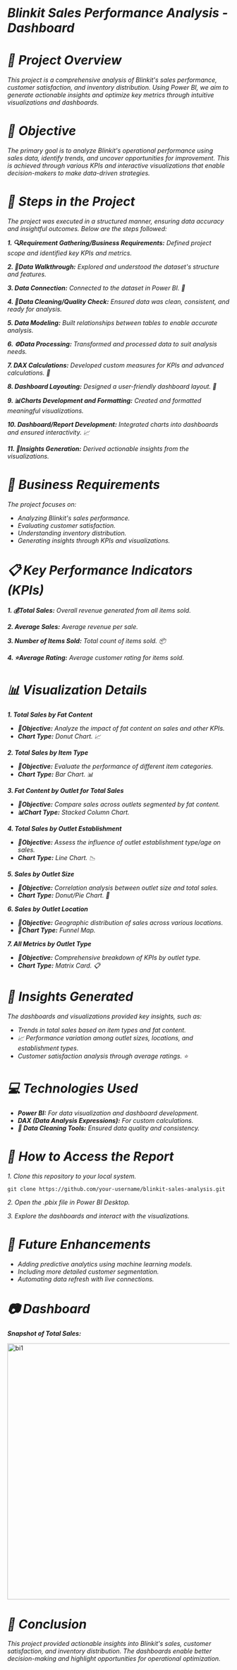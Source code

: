 # _**Blinkit Sales Performance Analysis - Dashboard**_

# _**📝 Project Overview**_

_This project is a comprehensive analysis of Blinkit's sales performance, customer satisfaction, and inventory distribution. Using Power BI, we aim to generate actionable insights and optimize key metrics through intuitive visualizations and dashboards._

# _**🎯 Objective**_

_The primary goal is to analyze Blinkit's operational performance using sales data, identify trends, and uncover opportunities for improvement. This is achieved through various KPIs and interactive visualizations that enable decision-makers to make data-driven strategies._

# _**📂 Steps in the Project**_

_The project was executed in a structured manner, ensuring data accuracy and insightful outcomes. Below are the steps followed:_

_**1. 🔍Requirement Gathering/Business Requirements:** Defined project scope and identified key KPIs and metrics._

_**2. 👀Data Walkthrough:** Explored and understood the dataset's structure and features._

_**3. Data Connection:** Connected to the dataset in Power BI. 🔗_

_**4. 🧹Data Cleaning/Quality Check:** Ensured data was clean, consistent, and ready for analysis._

_**5. Data Modeling:** Built relationships between tables to enable accurate analysis._

_**6. ⚙️Data Processing:** Transformed and processed data to suit analysis needs._

_**7. DAX Calculations:** Developed custom measures for KPIs and advanced calculations. 🧮_

_**8. Dashboard Layouting:** Designed a user-friendly dashboard layout. 📐_

_**9. 📊Charts Development and Formatting:** Created and formatted meaningful visualizations._

_**10. Dashboard/Report Development:** Integrated charts into dashboards and ensured interactivity. 📈_

_**11. 🔎Insights Generation:** Derived actionable insights from the visualizations._

# _**📌 Business Requirements**_

_The project focuses on:_

- _Analyzing Blinkit's sales performance._
- _Evaluating customer satisfaction._
- _Understanding inventory distribution._
- _Generating insights through KPIs and visualizations._

# _**📋 Key Performance Indicators (KPIs)**_

_**1. 💰Total Sales:** Overall revenue generated from all items sold._

_**2. Average Sales:** Average revenue per sale._

_**3. Number of Items Sold:** Total count of items sold. 📦_

_**4. ⭐Average Rating:** Average customer rating for items sold._

# _**📊 Visualization Details**_

_**1.  Total Sales by Fat Content**_

- _**🎯Objective:** Analyze the impact of fat content on sales and other KPIs._
- _**Chart Type:** Donut Chart. 📈_

_**2. Total Sales by Item Type**_

- _**🎯Objective:** Evaluate the performance of different item categories._
- _**Chart Type:** Bar Chart. 📊_

_**3. Fat Content by Outlet for Total Sales**_

- _**🎯Objective:** Compare sales across outlets segmented by fat content._
- _**📊Chart Type:** Stacked Column Chart._

_**4. Total Sales by Outlet Establishment**_

- _**🎯Objective:** Assess the influence of outlet establishment type/age on sales._
- _**Chart Type:** Line Chart. 📉_

_**5. Sales by Outlet Size**_

- _**🎯Objective:** Correlation analysis between outlet size and total sales._
- _**Chart Type:** Donut/Pie Chart. 🥧_

_**6. Sales by Outlet Location**_

- _**🎯Objective:** Geographic distribution of sales across various locations._
- _**📍Chart Type:** Funnel Map._

_**7. All Metrics by Outlet Type**_

- _**🎯Objective:** Comprehensive breakdown of KPIs by outlet type._
- _**Chart Type:** Matrix Card. 📋_

# _**🔎 Insights Generated**_

_The dashboards and visualizations provided key insights, such as:_

- _Trends in total sales based on item types and fat content._
- _📈 Performance variation among outlet sizes, locations, and establishment types._
- _Customer satisfaction analysis through average ratings. ⭐_

# _**💻 Technologies Used**_

- _**Power BI:** For data visualization and dashboard development._
- _**DAX (Data Analysis Expressions):** For custom calculations._
- _**🧹 Data Cleaning Tools:** Ensured data quality and consistency._

# _**📂 How to Access the Report**_

_1. Clone this repository to your local system._

`git clone https://github.com/your-username/blinkit-sales-analysis.git  `

_2. Open the .pbix file in Power BI Desktop._

_3. Explore the dashboards and interact with the visualizations._

# _**🚀 Future Enhancements**_

- _Adding predictive analytics using machine learning models._
- _Including more detailed customer segmentation._
- _Automating data refresh with live connections._

# _**📷 Dashboard**_

_**Snapshot of Total Sales:**_

<img width="580" alt="bi1" src="https://github.com/user-attachments/assets/bbcf1fd0-58eb-49bd-8d62-068408805c1c">

# _**📝 Conclusion**_

_This project provided actionable insights into Blinkit's sales, customer satisfaction, and inventory distribution. The dashboards enable better decision-making and highlight opportunities for operational optimization._
